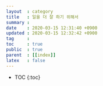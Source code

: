 ```yaml
---
layout  : category
title   : 일을 더 잘 하기 위해서
summary : 
date    : 2020-03-15 12:31:40 +0900
updated : 2020-03-15 12:32:42 +0900
tag     : 
toc     : true
public  : true
parent  : [[index]]
latex   : false
---
```

* TOC
{:toc}

# 
